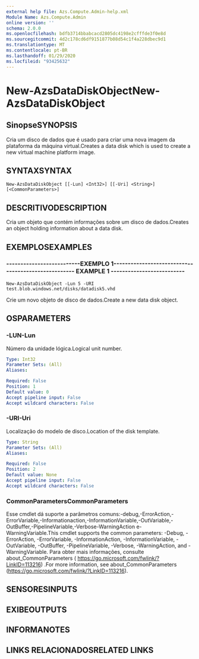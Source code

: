 ```yaml
---
external help file: Azs.Compute.Admin-help.xml
Module Name: Azs.Compute.Admin
online version: ''
schema: 2.0.0
ms.openlocfilehash: bdfb3714bbabcacd2805dc4198e2cfffde3f0e8d
ms.sourcegitcommit: 4d2c178cd6df9151877b08d54c1f4a228dbec9d1
ms.translationtype: MT
ms.contentlocale: pt-BR
ms.lasthandoff: 01/29/2020
ms.locfileid: "93425632"
---
```

# <span data-ttu-id="4a2dc-101">New-AzsDataDiskObject</span><span class="sxs-lookup"><span data-stu-id="4a2dc-101">New-AzsDataDiskObject</span></span>

## <span data-ttu-id="4a2dc-102">Sinopse</span><span class="sxs-lookup"><span data-stu-id="4a2dc-102">SYNOPSIS</span></span>
<span data-ttu-id="4a2dc-103">Cria um disco de dados que é usado para criar uma nova imagem da plataforma da máquina virtual.</span><span class="sxs-lookup"><span data-stu-id="4a2dc-103">Creates a data disk which is used to create a new virtual machine platform image.</span></span>

## <span data-ttu-id="4a2dc-104">SYNTAX</span><span class="sxs-lookup"><span data-stu-id="4a2dc-104">SYNTAX</span></span>

```
New-AzsDataDiskObject [[-Lun] <Int32>] [[-Uri] <String>] [<CommonParameters>]
```

## <span data-ttu-id="4a2dc-105">DESCRITIVO</span><span class="sxs-lookup"><span data-stu-id="4a2dc-105">DESCRIPTION</span></span>
<span data-ttu-id="4a2dc-106">Cria um objeto que contém informações sobre um disco de dados.</span><span class="sxs-lookup"><span data-stu-id="4a2dc-106">Creates an object holding information about a data disk.</span></span>

## <span data-ttu-id="4a2dc-107">EXEMPLOS</span><span class="sxs-lookup"><span data-stu-id="4a2dc-107">EXAMPLES</span></span>

### <span data-ttu-id="4a2dc-108">--------------------------EXEMPLO 1--------------------------</span><span class="sxs-lookup"><span data-stu-id="4a2dc-108">-------------------------- EXAMPLE 1 --------------------------</span></span>
```
New-AzsDataDiskObject -Lun 5 -URI test.blob.windows.net/disks/datadisk5.vhd
```

<span data-ttu-id="4a2dc-109">Crie um novo objeto de disco de dados.</span><span class="sxs-lookup"><span data-stu-id="4a2dc-109">Create a new data disk object.</span></span>

## <span data-ttu-id="4a2dc-110">OS</span><span class="sxs-lookup"><span data-stu-id="4a2dc-110">PARAMETERS</span></span>

### <span data-ttu-id="4a2dc-111">-LUN</span><span class="sxs-lookup"><span data-stu-id="4a2dc-111">-Lun</span></span>
<span data-ttu-id="4a2dc-112">Número da unidade lógica.</span><span class="sxs-lookup"><span data-stu-id="4a2dc-112">Logical unit number.</span></span>

```yaml
Type: Int32
Parameter Sets: (All)
Aliases: 

Required: False
Position: 1
Default value: 0
Accept pipeline input: False
Accept wildcard characters: False
```

### <span data-ttu-id="4a2dc-113">-URI</span><span class="sxs-lookup"><span data-stu-id="4a2dc-113">-Uri</span></span>
<span data-ttu-id="4a2dc-114">Localização do modelo de disco.</span><span class="sxs-lookup"><span data-stu-id="4a2dc-114">Location of the disk template.</span></span>

```yaml
Type: String
Parameter Sets: (All)
Aliases: 

Required: False
Position: 2
Default value: None
Accept pipeline input: False
Accept wildcard characters: False
```

### <span data-ttu-id="4a2dc-115">CommonParameters</span><span class="sxs-lookup"><span data-stu-id="4a2dc-115">CommonParameters</span></span>
<span data-ttu-id="4a2dc-116">Esse cmdlet dá suporte a parâmetros comuns:-debug,-ErrorAction,-ErrorVariable,-Informationaction,-InformationVariable,-OutVariable,-OutBuffer,-PipelineVariable,-Verbose-WarningAction e-WarningVariable.</span><span class="sxs-lookup"><span data-stu-id="4a2dc-116">This cmdlet supports the common parameters: -Debug, -ErrorAction, -ErrorVariable, -InformationAction, -InformationVariable, -OutVariable, -OutBuffer, -PipelineVariable, -Verbose, -WarningAction, and -WarningVariable.</span></span> <span data-ttu-id="4a2dc-117">Para obter mais informações, consulte about_CommonParameters ( https://go.microsoft.com/fwlink/?LinkID=113216) .</span><span class="sxs-lookup"><span data-stu-id="4a2dc-117">For more information, see about_CommonParameters (https://go.microsoft.com/fwlink/?LinkID=113216).</span></span>

## <span data-ttu-id="4a2dc-118">SENSORES</span><span class="sxs-lookup"><span data-stu-id="4a2dc-118">INPUTS</span></span>

## <span data-ttu-id="4a2dc-119">EXIBE</span><span class="sxs-lookup"><span data-stu-id="4a2dc-119">OUTPUTS</span></span>

## <span data-ttu-id="4a2dc-120">INFORMA</span><span class="sxs-lookup"><span data-stu-id="4a2dc-120">NOTES</span></span>

## <span data-ttu-id="4a2dc-121">LINKS RELACIONADOS</span><span class="sxs-lookup"><span data-stu-id="4a2dc-121">RELATED LINKS</span></span>

